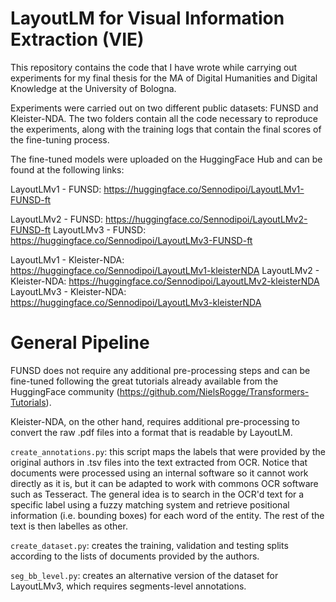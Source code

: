 # LayoutLM for Visual Information Extraction (VIE)
This repository contains the code that I have wrote while carrying out experiments for my final thesis for the MA of Digital Humanities and Digital Knowledge at the University of Bologna.

Experiments were carried out on two different public datasets: FUNSD and Kleister-NDA. The two folders contain all the code necessary to reproduce the experiments, along with the training logs that contain the final scores of the fine-tuning process. 

The fine-tuned models were uploaded on the HuggingFace Hub and can be found at the following links:

LayoutLMv1 - FUNSD: https://huggingface.co/Sennodipoi/LayoutLMv1-FUNSD-ft

LayoutLMv2 - FUNSD: https://huggingface.co/Sennodipoi/LayoutLMv2-FUNSD-ft
LayoutLMv3 - FUNSD: https://huggingface.co/Sennodipoi/LayoutLMv3-FUNSD-ft

LayoutLMv1 - Kleister-NDA: https://huggingface.co/Sennodipoi/LayoutLMv1-kleisterNDA
LayoutLMv2 - Kleister-NDA: https://huggingface.co/Sennodipoi/LayoutLMv2-kleisterNDA
LayoutLMv3 - Kleister-NDA: https://huggingface.co/Sennodipoi/LayoutLMv3-kleisterNDA

# General Pipeline
FUNSD does not require any additional pre-processing steps and can be fine-tuned following the great tutorials already available from the HuggingFace community (https://github.com/NielsRogge/Transformers-Tutorials).

Kleister-NDA, on the other hand, requires additional pre-processing to convert the raw .pdf files into a format that is readable by LayoutLM. 

`create_annotations.py`: this script maps the labels that were provided by the original authors in .tsv files into the text extracted from OCR. Notice that documents were processed using an internal software so it cannot work directly as it is, but it can be adapted to work with commons OCR software such as Tesseract. The general idea is to search in the OCR'd text for a specific label using a fuzzy matching system and retrieve positional information (i.e. bounding boxes) for each word of the entity. The rest of the text is then labelles as other. 

`create_dataset.py`: creates the training, validation and testing splits according to the lists of documents provided by the authors.

`seg_bb_level.py`: creates an alternative version of the dataset for LayoutLMv3, which requires segments-level annotations.
